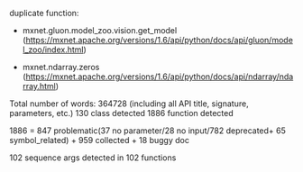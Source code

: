 duplicate function:

- mxnet.gluon.model_zoo.vision.get_model (https://mxnet.apache.org/versions/1.6/api/python/docs/api/gluon/model_zoo/index.html)

- mxnet.ndarray.zeros (https://mxnet.apache.org/versions/1.6/api/python/docs/api/ndarray/ndarray.html)


Total number of words: 364728 (including all API title, signature, parameters, etc.)
130 class detected
1886 function detected

1886 = 847 problematic(37 no parameter/28 no input/782 deprecated+ 65 symbol_related) + 959 collected + 18 buggy doc


102 sequence args detected in 102 functions